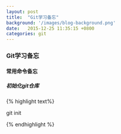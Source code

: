 ```yaml
---
layout: post
title:  "Git学习备忘"
background: '/images/blog-background.png'
date:   2015-12-25 11:35:15 +0800
categories: git
---
```


### Git学习备忘


#### 常用命令备忘

##### 初始化git仓库

{% highlight text%}

git init

{% endhighlight %}


